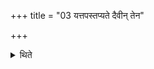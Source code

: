+++
title = "03 यत्तपस्तप्यते दैवीन् तेन"

+++

<details><summary>थिते</summary>

यत्तपस्तप्यते दैवीं तेन ३
</details>
